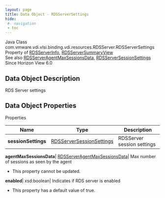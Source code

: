 ```yaml
---
layout: page
title: Data Object - RDSServerSettings
hide:
 #- navigation
 - toc
---
```






Java Class
    com.vmware.vdi.vlsi.binding.vdi.resources.RDSServer.RDSServerSettings  
Property of
     [RDSServerInfo](vdi.resources.RDSServer.RDSServerInfo.md#field_detail), [RDSServerSummaryView](vdi.resources.RDSServer.RDSServerSummaryView.md#field_detail)  
See also
     [RDSServerAgentMaxSessionsData](vdi.resources.RDSServer.AgentMaxSessionsData.md), [RDSServerSessionSettings](vdi.resources.RDSServer.RDSServerSessionSettings.md)  
Since 
    Horizon View 6.0

## Data Object Description 

RDS Server settings 

## Data Object Properties

Properties

Name |  Type |  Description   
---|---|---  
**sessionSettings**| [RDSServerSessionSettings](vdi.resources.RDSServer.RDSServerSessionSettings.md)|  RDSServer session settings   
  
**agentMaxSessionsData**| [RDSServerAgentMaxSessionsData](vdi.resources.RDSServer.AgentMaxSessionsData.md)|  Max number of sessions as seen by the agent   


 * This property cannot be updated.

  
**enabled**|  xsd:boolean|  Indicates if RDS server is enabled   


  * This property has a default value of true.

  
  
  
   
  
  


